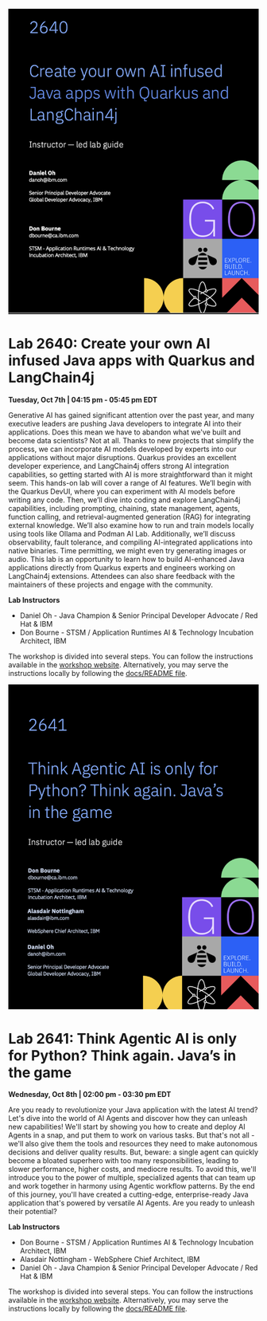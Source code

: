 ![Lab 2640](./docs/docs/images/ibm-txc-2640.png)

# Lab 2640: Create your own AI infused Java apps with Quarkus and LangChain4j

**Tuesday, Oct 7th | 04:15 pm - 05:45 pm EDT**

Generative AI has gained significant attention over the past year, and many executive leaders are pushing Java developers to integrate AI into their applications. 
Does this mean we have to abandon what we've built and become data scientists? Not at all. 
Thanks to new projects that simplify the process, we can incorporate AI models developed by experts into our applications without major disruptions. 
Quarkus provides an excellent developer experience, and LangChain4j offers strong AI integration capabilities, so getting started with AI is more straightforward than it might seem. 
This hands-on lab will cover a range of AI features. We’ll begin with the Quarkus DevUI, where you can experiment with AI models before writing any code. 
Then, we’ll dive into coding and explore LangChain4j capabilities, including prompting, chaining, state management, agents, function calling, and retrieval-augmented generation (RAG) for integrating external knowledge. 
We’ll also examine how to run and train models locally using tools like Ollama and Podman AI Lab. Additionally, we’ll discuss observability, fault tolerance, and compiling AI-integrated applications into native binaries. 
Time permitting, we might even try generating images or audio. This lab is an opportunity to learn how to build AI-enhanced Java applications directly from Quarkus experts and engineers working on LangChain4j extensions. 
Attendees can also share feedback with the maintainers of these projects and engage with the community.

**Lab Instructors**

* Daniel Oh - Java Champion & Senior Principal Developer Advocate / Red Hat & IBM
* Don Bourne - STSM / Application Runtimes AI & Technology Incubation Architect, IBM

The workshop is divided into several steps. You can follow the instructions available in the [workshop website](https://danieloh30.github.io/quarkus-workshop-langchain4j/).
Alternatively, you may serve the instructions locally by following the [docs/README file](docs/README.md).

![Lab 2641](./docs/docs/images/ibm-txc-2641.png)

# Lab 2641: Think Agentic AI is only for Python? Think again. Java’s in the game

**Wednesday, Oct 8th | 02:00 pm - 03:30 pm EDT**

Are you ready to revolutionize your Java application with the latest AI trend? Let's dive into the world of AI Agents and discover how they can unleash new capabilities! 
We'll start by showing you how to create and deploy AI Agents in a snap, and put them to work on various tasks. 
But that's not all - we'll also give them the tools and resources they need to make autonomous decisions and deliver quality results. 
But, beware: a single agent can quickly become a bloated superhero with too many responsibilities, leading to slower performance, higher costs, and mediocre results. 
To avoid this, we'll introduce you to the power of multiple, specialized agents that can team up and work together in harmony using Agentic workflow patterns. 
By the end of this journey, you'll have created a cutting-edge, enterprise-ready Java application that's powered by versatile AI Agents. 
Are you ready to unleash their potential?

**Lab Instructors**

* Don Bourne - STSM / Application Runtimes AI & Technology Incubation Architect, IBM
* Alasdair Nottingham - WebSphere Chief Architect, IBM
* Daniel Oh - Java Champion & Senior Principal Developer Advocate / Red Hat & IBM

The workshop is divided into several steps. You can follow the instructions available in the [workshop website](https://danieloh30.github.io/quarkus-workshop-langchain4j/step-08/). 
Alternatively, you may serve the instructions locally by following the [docs/README file](docs/README.md).

